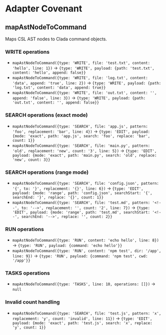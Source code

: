 # Adapter Covenant

## mapAstNodeToCommand

Maps CSL AST nodes to Clada command objects.

### WRITE operations
- `mapAstNodeToCommand({type: 'WRITE', file: 'test.txt', content: 'hello', line: 1})` → `{type: 'WRITE', payload: {path: 'test.txt', content: 'hello', append: false}}`
- `mapAstNodeToCommand({type: 'WRITE', file: 'log.txt', content: 'data', append: 'true', line: 2})` → `{type: 'WRITE', payload: {path: 'log.txt', content: 'data', append: true}}`
- `mapAstNodeToCommand({type: 'WRITE', file: 'out.txt', content: '', append: 'false', line: 3})` → `{type: 'WRITE', payload: {path: 'out.txt', content: '', append: false}}`

### SEARCH operations (exact mode)
- `mapAstNodeToCommand({type: 'SEARCH', file: 'app.js', pattern: 'foo', replacement: 'bar', line: 4})` → `{type: 'EDIT', payload: {mode: 'exact', path: 'app.js', search: 'foo', replace: 'bar', count: 1}}`
- `mapAstNodeToCommand({type: 'SEARCH', file: 'main.py', pattern: 'old', replacement: 'new', count: '3', line: 5})` → `{type: 'EDIT', payload: {mode: 'exact', path: 'main.py', search: 'old', replace: 'new', count: 3}}`

### SEARCH operations (range mode)
- `mapAstNodeToCommand({type: 'SEARCH', file: 'config.json', pattern: '{', to: '}', replacement: '{}', line: 6})` → `{type: 'EDIT', payload: {mode: 'range', path: 'config.json', searchStart: '{', searchEnd: '}', replace: '{}', count: 1}}`
- `mapAstNodeToCommand({type: 'SEARCH', file: 'test.md', pattern: '<!--', to: '-->', replacement: '', count: '2', line: 7})` → `{type: 'EDIT', payload: {mode: 'range', path: 'test.md', searchStart: '<!--', searchEnd: '-->', replace: '', count: 2}}`

### RUN operations
- `mapAstNodeToCommand({type: 'RUN', content: 'echo hello', line: 8})` → `{type: 'RUN', payload: {command: 'echo hello'}}`
- `mapAstNodeToCommand({type: 'RUN', content: 'npm test', dir: '/app', line: 9})` → `{type: 'RUN', payload: {command: 'npm test', cwd: '/app'}}`

### TASKS operations
- `mapAstNodeToCommand({type: 'TASKS', line: 10, operations: []})` → `null`

### Invalid count handling
- `mapAstNodeToCommand({type: 'SEARCH', file: 'test.js', pattern: 'x', replacement: 'y', count: 'invalid', line: 11})` → `{type: 'EDIT', payload: {mode: 'exact', path: 'test.js', search: 'x', replace: 'y', count: 1}}`